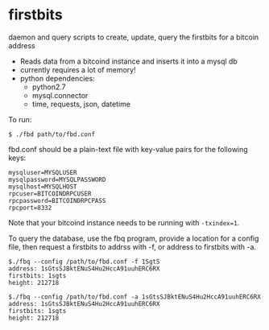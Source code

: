 firstbits
=========

daemon and query scripts to create, update, query the firstbits for a bitcoin address


 * Reads data from a bitcoind instance and inserts it into a mysql db
 * currently requires a lot of memory!
 * python dependencies:
   * python2.7
   * mysql.connector
   * time, requests, json, datetime

To run:

```
$ ./fbd path/to/fbd.conf
```

fbd.conf should be a plain-text file with key-value pairs for the following keys:

```
mysqluser=MYSQLUSER
mysqlpassword=MYSQLPASSWORD
mysqlhost=MYSQLHOST
rpcuser=BITCOINDRPCUSER
rpcpassword=BITCOINDRPCPASS
rpcport=8332
```

Note that your bitcoind instance needs to be running with `-txindex=1`.

To query the database, use the fbq program, provide a location for a config file, then
request a firstbits to addrss with -f, or address to firstbits with -a.

```
$./fbq --config /path/to/fbd.conf -f 1SgtS
address: 1sGtsSJBktENuS4Hu2HccA91uuhERC6RX
firstbits: 1sgts
height: 212718

$./fbq --config /path/to/fbd.conf -a 1sGtsSJBktENuS4Hu2HccA91uuhERC6RX
address: 1sGtsSJBktENuS4Hu2HccA91uuhERC6RX
firstbits: 1sgts
height: 212718
```
